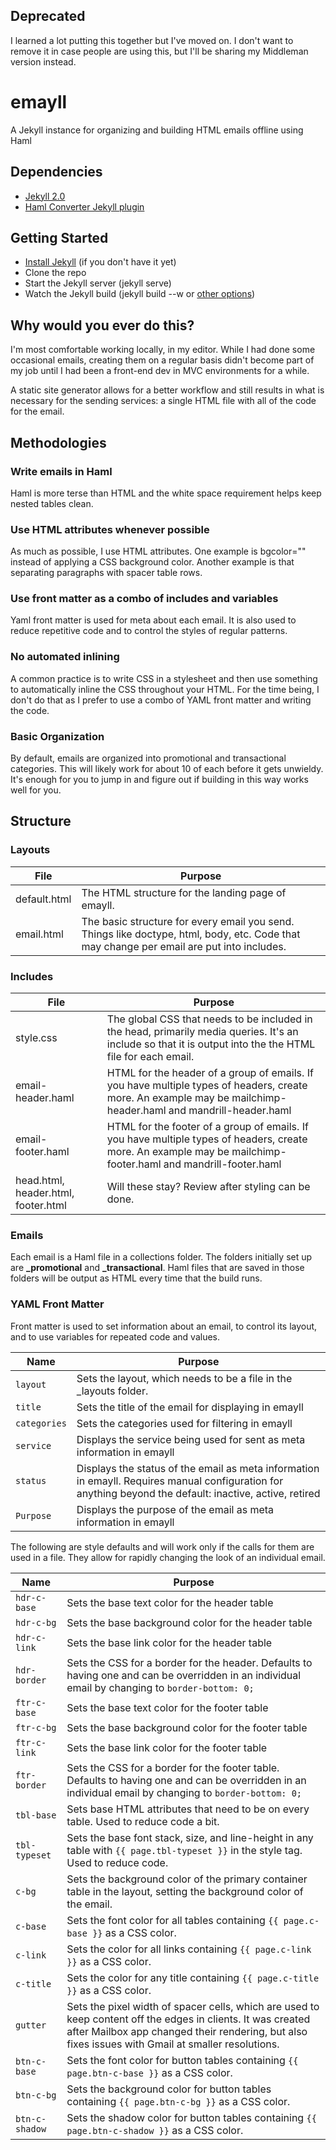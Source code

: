 ## Deprecated

I learned a lot putting this together but I've moved on. I don't want to remove it in case people are using this, but I'll be sharing my Middleman version instead.

emayll
======

A Jekyll instance for organizing and building HTML emails offline using Haml

## Dependencies

- [Jekyll 2.0](https://github.com/jekyll/jekyll)
- [Haml Converter Jekyll plugin](https://gist.github.com/dtjm/517556)

## Getting Started
- [Install Jekyll](http://jekyllrb.com/docs/quickstart/) (if you don't have it yet)
- Clone the repo
- Start the Jekyll server (jekyll serve)
- Watch the Jekyll build (jekyll build --w or [other options](http://jekyllrb.com/docs/usage/))

## Why would you ever do this?
I'm most comfortable working locally, in my editor. While I had done some occasional emails, creating them on a regular basis didn't become part of my job until I had been a front-end dev in MVC environments for a while.

A static site generator allows for a better workflow and still results in what is necessary for the sending services: a single HTML file with all of the code for the email.

## Methodologies

### Write emails in Haml
Haml is more terse than HTML and the white space requirement helps keep nested tables clean.

### Use HTML attributes whenever possible
As much as possible, I use HTML attributes. One example is bgcolor="" instead of applying a CSS background color. Another example is that separating paragraphs with spacer table rows.

### Use front matter as a combo of includes and variables
Yaml front matter is used for meta about each email. It is also used to reduce repetitive code and to control the styles of regular patterns.

### No automated inlining
A common practice is to write CSS in a stylesheet and then use something to automatically inline the CSS throughout your HTML. For the time being, I don't do that as I prefer to use a combo of YAML front matter and writing the code.

### Basic Organization
By default, emails are organized into promotional and transactional categories. This will likely work for about 10 of each before it gets unwieldy. It's enough for you to jump in and figure out if building in this way works well for you.

## Structure

### Layouts

| File | Purpose |
| ------------- | ----------- |
| default.html | The HTML structure for the landing page of emayll. |
| email.html | The basic structure for every email you send. Things like doctype, html, body, etc. Code that may change per email are put into includes. |

### Includes

| File                                | Purpose |
| ----------------------------------- | ----------- |
| style.css                           | The global CSS that needs to be included in the head, primarily media queries. It's an include so that it is output into the the HTML file for each email. |
| email-header.haml                   | HTML for the header of a group of emails. If you have multiple types of headers, create more. An example may be mailchimp-header.haml and mandrill-header.haml |
| email-footer.haml                   | HTML for the footer of a group of emails. If you have multiple types of headers, create more. An example may be mailchimp-footer.haml and mandrill-footer.haml |
| head.html, header.html, footer.html | Will these stay? Review after styling can be done. |

### Emails
Each email is a Haml file in a collections folder. The folders initially set up are **_promotional** and **_transactional**. Haml files that are saved in those folders will be output as HTML every time that the build runs.

### YAML Front Matter
Front matter is used to set information about an email, to control its layout, and to use variables for repeated code and values.

| Name | Purpose |
| ------------- | ----------- |
| ``` layout ```     | Sets the layout, which needs to be a file in the _layouts folder. |
| ``` title ```      | Sets the title of the email for displaying in emayll |
| ``` categories ``` | Sets the categories used for filtering in emayll |
| ``` service ``` | Displays the service being used for sent as meta information in emayll |
| ``` status ``` | Displays the status of the email as meta information in emayll. Requires manual configuration for anything beyond the default: inactive, active, retired |
| ``` Purpose ``` | Displays the purpose of the email as meta information in emayll |

The following are style defaults and will work only if the calls for them are used in a file. They allow for rapidly changing the look of an individual email.

| Name | Purpose |
| ------------------ | ----------- |
| ``` hdr-c-base ``` | Sets the base text color for the header table |
| ``` hdr-c-bg ``` | Sets the base background color for the header table |
| ``` hdr-c-link ``` | Sets the base link color for the header table |
| ``` hdr-border ``` | Sets the CSS for a border for the header. Defaults to having one and can be overridden in an individual email by changing to ```border-bottom: 0;``` |
| ``` ftr-c-base ``` | Sets the base text color for the footer table |
| ``` ftr-c-bg ``` | Sets the base background color for the footer table |
| ``` ftr-c-link ``` | Sets the base link color for the footer table |
| ``` ftr-border ``` | Sets the CSS for a border for the footer table. Defaults to having one and can be overridden in an individual email by changing to ```border-bottom: 0;``` |
| ``` tbl-base ``` | Sets base HTML attributes that need to be on every table. Used to reduce code a bit. |
| ``` tbl-typeset ``` | Sets the base font stack, size, and line-height in any table with ```{{ page.tbl-typeset }}``` in the style tag. Used to reduce code. |
| ``` c-bg ``` | Sets the background color of the primary container table in the layout, setting the background color of the email. |
| ``` c-base ``` | Sets the font color for all tables containing ```{{ page.c-base }}``` as a CSS color. |
| ``` c-link ``` | Sets the color for all links containing ```{{ page.c-link }}``` as a CSS color. |
| ``` c-title ``` | Sets the color for any title containing ```{{ page.c-title }}``` as a CSS color. |
| ``` gutter ``` | Sets the pixel width of spacer cells, which are used to keep content off the edges in clients. It was created after Mailbox app changed their rendering, but also fixes issues with Gmail at smaller resolutions. |
| ``` btn-c-base ``` | Sets the font color for button tables containing ```{{ page.btn-c-base }}``` as a CSS color. |
| ``` btn-c-bg ``` | Sets the background color for button tables containing ```{{ page.btn-c-bg }}``` as a CSS color. |
| ``` btn-c-shadow ``` | Sets the shadow color for button tables containing ```{{ page.btn-c-shadow }}``` as a CSS color. |
